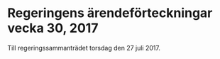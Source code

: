 # Regeringens ärendeförteckningar vecka 30, 2017

Till regeringssammanträdet torsdag den 27 juli 2017.
